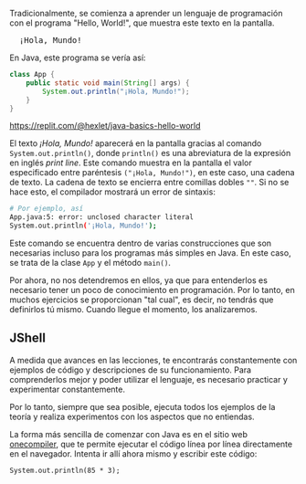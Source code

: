 Tradicionalmente, se comienza a aprender un lenguaje de programación con el programa "Hello, World!", que muestra este texto en la pantalla.

<pre class='hexlet-basics-output'>
  ¡Hola, Mundo!
</pre>

En Java, este programa se vería así:

```java
class App {
    public static void main(String[] args) {
        System.out.println("¡Hola, Mundo!");
    }
}
```

https://replit.com/@hexlet/java-basics-hello-world

El texto *¡Hola, Mundo!* aparecerá en la pantalla gracias al comando `System.out.println()`, donde `println()` es una abreviatura de la expresión en inglés *print line*. Este comando muestra en la pantalla el valor especificado entre paréntesis `("¡Hola, Mundo!")`, en este caso, una cadena de texto. La cadena de texto se encierra entre comillas dobles `""`. Si no se hace esto, el compilador mostrará un error de sintaxis:

```bash
# Por ejemplo, así
App.java:5: error: unclosed character literal
System.out.println('¡Hola, Mundo!');
```

Este comando se encuentra dentro de varias construcciones que son necesarias incluso para los programas más simples en Java. En este caso, se trata de la clase `App` y el método `main()`.

Por ahora, no nos detendremos en ellos, ya que para entenderlos es necesario tener un poco de conocimiento en programación. Por lo tanto, en muchos ejercicios se proporcionan "tal cual", es decir, no tendrás que definirlos tú mismo. Cuando llegue el momento, los analizaremos.

## JShell

A medida que avances en las lecciones, te encontrarás constantemente con ejemplos de código y descripciones de su funcionamiento. Para comprenderlos mejor y poder utilizar el lenguaje, es necesario practicar y experimentar constantemente.

Por lo tanto, siempre que sea posible, ejecuta todos los ejemplos de la teoría y realiza experimentos con los aspectos que no entiendas.

La forma más sencilla de comenzar con Java es en el sitio web [onecompiler](https://onecompiler.com/jshell), que te permite ejecutar el código línea por línea directamente en el navegador. Intenta ir allí ahora mismo y escribir este código:

```
System.out.println(85 * 3);
```
